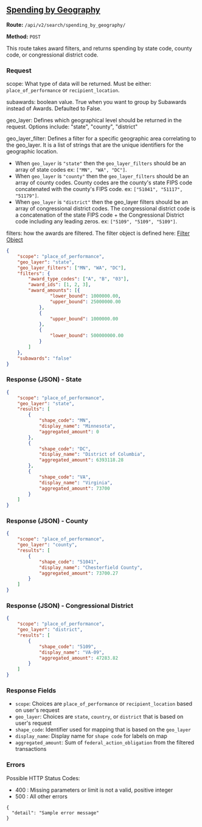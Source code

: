 ## [Spending by Geography](#spending-by-geography)
**Route:** `/api/v2/search/spending_by_geography/`

**Method:** `POST`

This route takes award filters, and returns spending by state code, county code, or congressional district code.

### Request
scope: What type of data will be returned. Must be either: `place_of_performance` or `recipient_location`.

subawards: boolean value.  True when you want to group by Subawards instead of Awards.  Defaulted to False.

geo_layer: Defines which geographical level should be returned in the request. Options include: "state", "county", "district"

geo_layer_filter: Defines a filter for a specific geographic area correlating to the geo_layer. It is a list of strings that are the unique identifiers for the geographic location.

- When `geo_layer` is `"state"` then the `geo_layer_filters` should be an array of state codes ex: `["MN", "WA", "DC"]`.
- When `geo_layer` is `"county"` then the `geo_layer_filters` should be an array of county codes. County codes are the county's state FIPS code concatenated with the county's FIPS code. ex: `["51041", "51117", "51179"]`.
- When `geo_layer` is `"district"` then  the geo_layer filters should be an array of congressional district codes. The congressional district code is a concatenation of the state FIPS code + the Congressional District code including any leading zeros. ex: `["5109", "5109", "5109"]`.

filters: how the awards are filtered.  The filter object is defined here: [Filter Object](../search_filters.md)


```JSON
{
	"scope": "place_of_performance",
	"geo_layer": "state",
	"geo_layer_filters": ["MN", "WA", "DC"],
	"filters": {
		"award_type_codes": ["A", "B", "03"],
		"award_ids": [1, 2, 3],
		"award_amounts": [{
				"lower_bound": 1000000.00,
				"upper_bound": 25000000.00
			},
			{
				"upper_bound": 1000000.00
			},
			{
				"lower_bound": 500000000.00
			}
		]
	},
    "subawards": "false"
}
```


### Response (JSON) - State

```JSON
{
    "scope": "place_of_performance",
    "geo_layer": "state",
    "results": [
        {
            "shape_code": "MN",
            "display_name": "Minnesota",
            "aggregated_amount": 0
        },
        {
            "shape_code": "DC",
            "display_name": "District of Columbia",
            "aggregated_amount": 6393118.28
        },
        {
            "shape_code": "VA",
            "display_name": "Virginia",
            "aggregated_amount": 73700
        }
    ]
}

```

### Response (JSON) - County

```JSON
{
    "scope": "place_of_performance",
    "geo_layer": "county",
    "results": [
        {
            "shape_code": "51041",
            "display_name": "Chesterfield County",
            "aggregated_amount": 73700.27
        }
    ]
}

```

### Response (JSON) - Congressional District

```JSON
{
    "scope": "place_of_performance",
    "geo_layer": "district",
    "results": [
        {
            "shape_code": "5109",
            "display_name": "VA-09",
            "aggregated_amount": 47283.82
        }
    ]
}

```

### Response Fields
* `scope`: Choices are `place_of_performance` or `recipient_location` based on user's request
* `geo_layer`: Choices are `state`, `country`, or `district`  that is based on user's request 
* `shape_code`: Identifier used for mapping that is based on the `geo_layer`
* `display_name`: Display name for `shape code` for labels on map
* `aggregated_amount`: Sum of `federal_action_obligation` from the filtered transactions 

### Errors
Possible HTTP Status Codes:
* 400 : Missing parameters or limit is not a valid, positive integer
* 500 : All other errors

```
{
  "detail": "Sample error message"
}
```
